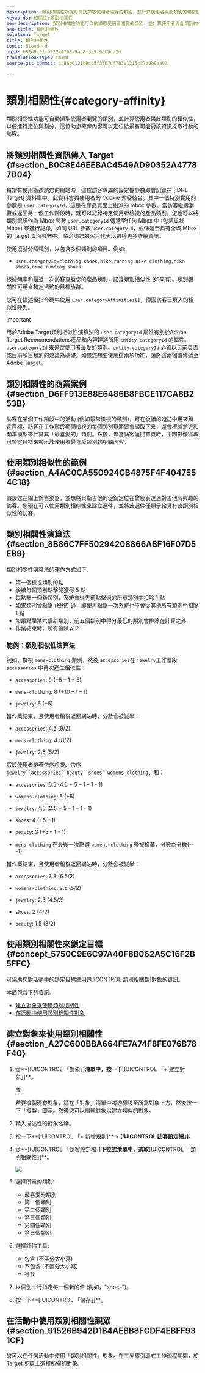 ```yaml
---
description: 類別相關性功能可自動擷取使用者瀏覽的類別，並計算使用者與此類別的相似性，以便進行定位與劃分。這協助您確保內容可以定位給最有可能對該資訊採取行動的訪客。
keywords: 相關性;類別相關性
seo-description: 類別相關性功能可自動擷取使用者瀏覽的類別，並計算使用者與此類別的相似性，以便進行定位與劃分。這協助您確保內容可以定位給最有可能對該資訊採取行動的訪客。
seo-title: 類別相關性
solution: Target
title: 類別相關性
topic: Standard
uuid: b81d9c91-a222-4768-9ac8-359f9ab9ca2d
translation-type: tm+mt
source-git-commit: ac86b0131b0c65f3367c47b3a1315c37d9b9aa93

---
```



# 類別相關性{#category-affinity}

類別相關性功能可自動擷取使用者瀏覽的類別，並計算使用者與此類別的相似性，以便進行定位與劃分。這協助您確保內容可以定位給最有可能對該資訊採取行動的訪客。

## 將類別相關性資訊傳入 Target {#section_B0C8E46EEBAC4549AD90352A47787D04}

每當有使用者造訪您的網站時，這位訪客專屬的設定檔參數即會記錄在 [!DNL Target] 資料庫中。此資料會與使用者的 Cookie 緊密結合。其中一個特別實用的參數是 `user.categoryId`，這是在產品頁面上指派的 mbox 參數。當訪客繼續瀏覽或返回另一個工作階段時，就可以記錄特定使用者檢視的產品類別。您也可以將類別資訊作為 Mbox 參數 `user.categoryId` 傳遞至任何 Mbox 中 (包括巢狀 Mbox) 來進行記錄，如同 URL 參數 `user.categoryId`，或傳遞至具有全域 Mbox 的 Target 頁面參數中。請洽詢您的客戶代表以取得更多詳細資訊。

使用逗號分隔類別，以包含多個類別的項目。例如:

* `user.categoryId=clothing,shoes,nike,running,nike clothing,nike shoes,nike running shoes`

根據頻率和最近一次訪客查看您的產品類別，記錄類別相似性 (如果有)。類別相關性可用來鎖定活動的目標族群。

您可在描述檔指令碼中使用 `user.categoryAffinities[]`，傳回訪客已填入的相似性陣列。

>[!IMPORTANT]
>
>用於Adobe Target類別相似性演算法的 `user.categoryId` 屬性有別於Adobe Target Recommendations產品和內容建議所用 `entity.categoryId` 的屬性。`user.categoryId` 來追蹤使用者最愛的類別。`entity.categoryId` 必須以目前頁面或目前項目類別的建議為基礎。如果您想要使用這兩項功能，請將這兩個值傳遞至Adobe Target。

## 類別相關性的商業案例 {#section_D6FF913E88E6486B8FBCE117CA8B253B}

訪客在某個工作階段中的活動 (例如最常檢視的類別)，可在後續的造訪中用來鎖定目標。訪客在工作階段期間檢視的每個類別頁面皆會擷取下來，還會根據新近和頻率模型來計算其「最喜愛的」類別。然後，每當訪客返回首頁時，主圖影像區域可鎖定目標來顯示該使用者最喜愛類別的相關內容。

## 使用類別相似性的範例 {#section_A4AC0CA550924CB4875F4F4047554C18}

假設您在線上銷售樂器，並想將貝斯吉他的促銷定位在曾經表達過對吉他有興趣的訪客。您現在可以使用類別相似性來建立選件，並將此選件僅顯示給具有此類別相似性的訪客。

## 類別相關性演算法 {#section_8B86C7FF50294208866ABF16F07D5EB9}

類別相關性演算法的運作方式如下:

* 第一個檢視類別的點
* 後續每個類別點擊能獲得 5 點
* 每點擊一個新類別，系統會從先前點擊過的所有類別中扣除 1 點
* 如果類別曾點擊 (檢視) 過，即使再點擊一次系統也不會從其他所有類別中扣除 1 點
* 如果點擊第六個新類別，前五個類別中得分最低的類別會排除在計算之外
* 作業結束時，所有值除以 2

### 範例：類別相似性演算法

例如，檢視 `mens-clothing` 類別，然後 `accessories`在 `jewelry`工作階段 `accessories` 中再次產生相似性：

* `accessories`: 9 (+5 – 1 + 5)

* `mens-clothing`: 8 (+10 – 1 – 1)

* `jewelry`: 5 (+5)

當作業結束，且使用者稍後返回網站時，分數會被減半：

* `accessories`: 4.5 (9/2)

* `mens-clothing`: 4 (8/2)

* `jewelry`: 2.5 (5/2)

假設使用者接著依序檢視、依序 `jewelry``accessories``beauty``shoes``womens-clothing`、和：

* `accessories`: 6.5 (4.5 + 5 – 1 – 1 - 1)

* `womens-clothing`: 5 (+5)

* `jewelry`: 4.5 (2.5 + 5 – 1 – 1 - 1)

* `shoes`: 4 (+5 – 1)

* `beauty`: 3 (+5 – 1 - 1)

* `mens-clothing` 在最後一次點選 `womens-clothing` 後被捨棄，分數為分數(---1)

當作業結束，且使用者稍後返回網站時，分數會被減半：

* `accessories`: 3.3 (6.5/2)

* `womens-clothing`: 2.5 (5/2)

* `jewelry`: 2.3 (4.5/2)

* `shoes`: 2 (4/2)

* `beauty`: 1.5 (3/2)

## 使用類別相關性來鎖定目標 {#concept_5750C9E6C97A40F8B062A5C16F2B5FFC}

可協助您對活動中的鎖定目標使用[!UICONTROL 類別相關性]對象的資訊。

本節包含下列資訊:

* [建立對象來使用類別相關性](../../c-target/c-visitor-profile/category-affinity.md#section_A27C600BBA664FE7A74F8FE076B78F40)
* [在活動中使用類別相關性對象](../../c-target/c-visitor-profile/category-affinity.md#section_91526B942D1B4AEBB8FCDF4EBFF931CF)

## 建立對象來使用類別相關性 {#section_A27C600BBA664FE7A74F8FE076B78F40}

1. 從**[!UICONTROL 「對象」]**清單中，按一下**[!UICONTROL 「+ 建立對象」]**。

   或

   若要複製現有對象，請在「對象」清單中將游標移至所需對象上方，然後按一下「複製」圖示。然後您可以編輯對象以建立類似的對象。

1. 輸入描述性的對象名稱。
1. 按一下**[!UICONTROL 「+ 新增規則]** &gt; **[!UICONTROL 訪客設定檔」]**。
1. 從**[!UICONTROL 「訪客設定檔」]**下拉式清單中，選取**[!UICONTROL 「類別相關性」]**。

   ![](assets/affinity.png)

1. 選擇所需的類別:

   * 最喜愛的類別
   * 第一個類別
   * 第二個類別
   * 第三個類別
   * 第四個類別
   * 第五個類別

1. 選擇評估工具:

   * 包含 (不區分大小寫)
   * 不包含 (不區分大小寫)
   * 等於

1. 以個別一行指定每一個新的值 (例如，&quot;shoes&quot;)。
1. 按一下**[!UICONTROL 「儲存」]**。

## 在活動中使用類別相關性觀眾 {#section_91526B942D1B4AEBB8FCDF4EBFF931CF}

您可以在任何活動中使用「類別相關性」對象。在三步驟引導式工作流程期間，於 Target 步驟上選擇所需的對象。
